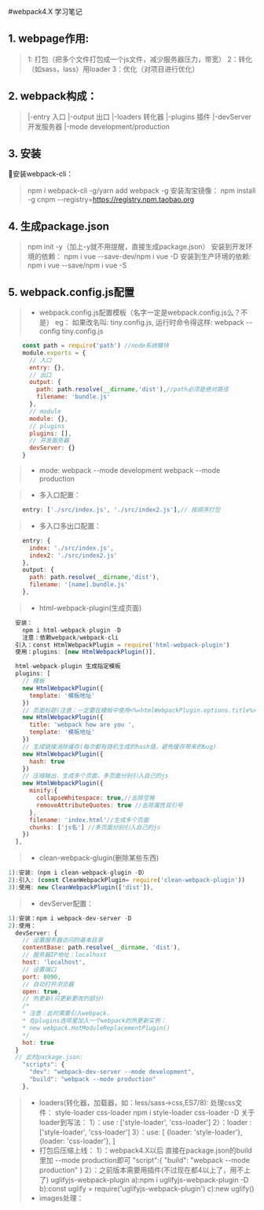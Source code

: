#webpack4.X 学习笔记
## 1. webpage作用:
>1: 打包（把多个文件打包成一个js文件，减少服务器压力，带宽）
2：转化（如sass，lass）用loader
3：优化（对项目进行优化）
## 2. webpack构成：
>|-entry 入口
|-output 出口
|-loaders 转化器
|-plugins 插件
|-devServer 开发服务器
|-mode development/production

## 3. 安装
安装webpack-cli：
>npm i webpack-cli -g/yarn add webpack -g
安装淘宝镜像：
npm install -g cnpm --registry=https://registry.npm.taobao.org

## 4. 生成package.json 
>npm init -y（加上-y就不用提醒，直接生成package.json）
  安装到开发环境的依赖：
  npm i vue --save-dev/npm i vue -D
  安装到生产环境的依赖: 
  npm i vue --save/npm i vue -S

## 5. webpack.config.js配置
> * webpack.config.js配置模板（名字一定是webpack.config.js么？不是）
eg：
如果改名叫: tiny.config.js,
运行时命令得这样: webpack --config tiny.config.js
```javascript
    const path = require('path') //node系统模块
    module.exports = {
      // 入口
      entry: {},
      // 出口
      output: {
        path: path.resolve(__dirname,'dist'),//path必须是绝对路径
        filename: 'bundle.js'
      },
      // module
      module: {},
      // plugins
      plugins: [],
      // 开发服务器
      devServer: {}
    }
```
> * mode:
  webpack --mode development
  webpack --mode production

> * 多入口配置：
```javascript
    entry: ['./src/index.js', './src/index2.js'],// 按顺序打包
```
> * 多入口多出口配置：
```javascript
    entry: {
      index: './src/index.js',
      index2: './src/index2.js'
    },
    output: {
      path: path.resolve(__dirname,'dist'),
      filename: '[name].bundle.js'
    },
```
> * html-webpack-plugin(生成页面)
```javascript
  安装：
    npm i html-webpack-plugin -D
    注意：依赖webpack/webpack-cli
  引入：const HtmlWebpackPlugin = require('html-webpack-plugin')
  使用：plugins: [new HtmlWebpackPlugin()],

  html-webpack-plugin 生成指定模板
  plugins: [
    // 模板
    new HtmlWebpackPlugin({
      template: '模板地址'
    })
    // 页面标题(注意：一定要在模板中使用<%=htmlWebpackPlugin.options.title%>)
    new HtmlWebpackPlugin({
      title: 'webpack how are you ',
      template: '模板地址'
    })
    // 生成链接消除缓存(每次都有随机生成的hash值，避免缓存带来的bug)
    new HtmlWebpackPlugin({
      hash: true
    })
    // 压缩输出，生成多个页面，多页面分别引入自己的js
    new HtmlWebpackPlugin({
      minify:{
        collapseWhitespace: true,//去除空格
        removeAttributeQuotes: true //去除属性双引号
      },
      filename: 'index.html'//生成多个页面
      chunks: ['js名'] //多页面分别引入自己的js
    })
  ],
  ```
> * clean-webpack-glugin(删除某些东西)
```javascript
1):安装:（npm i clean-webpack-glugin -D）
2):引入: (const CleanWebpackPlugin= require('clean-webpack-plugin'))
3):使用: new CleanWebpackPlugin(['dist']),
  ```
> * devServer配置：
```javascript
1):安装：npm i webpack-dev-server -D
2):使用：
  devServer: {
    // 设置服务器访问的基本目录
    contentBase: path.resolve(__dirname, 'dist'),
    // 服务器IP地址：localhost
    host: 'localhost',
    // 设置端口
    port: 8090,
    // 自动打开浏览器
    open: true,
    // 热更新(只更新更改的部分)
    /* 
    * 注意：此时需要引入webpack， 
    * 在plugins选项里加入一个webpack的热更新实例：
    * new webpack.HotModuleReplacementPlugin()
    */
    hot: true
  }
  // 此时package.json:
    "scripts": {
      "dev": "webpack-dev-server --mode development",
      "build": "webpack --mode production"
    },
  ```
> * loaders(转化器，加载器，如：less/sass->css,ES7/8):
 处理css文件：
    style-loader
    css-loader
    npm i style-loader css-loader -D
    关于loader到写法：
      1）：use : ['style-loader', 'css-loader']
      2）：loader : ['style-loader', 'css-loader']
      3）：use: [
            {loader: 'style-loader'},
            {loader: 'css-loader'},
          ]
> * 打包后压缩上线：
  1）：webpack4.X以后
    直接在package.json的build里加 --mode production即可
    "script":{
      "build": "webpack --mode production"
    }
  2）：之前版本需要用插件(不过现在都4以上了，用不上了)
    uglifyjs-webpack-plugin
      a):npm i uglifyjs-webpack-plugin -D
      b):const uglify = require('uglifyjs-webpack-plugin')
      c):new uglify()
> * images处理：